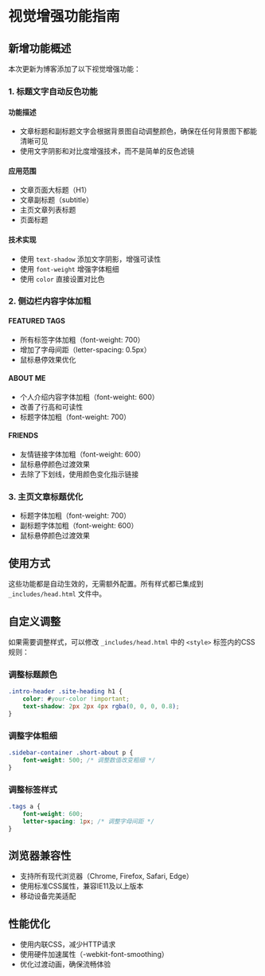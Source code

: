 # 视觉增强功能指南

## 新增功能概述

本次更新为博客添加了以下视觉增强功能：

### 1. 标题文字自动反色功能

#### 功能描述
- 文章标题和副标题文字会根据背景图自动调整颜色，确保在任何背景图下都能清晰可见
- 使用文字阴影和对比度增强技术，而不是简单的反色滤镜

#### 应用范围
- 文章页面大标题（H1）
- 文章副标题（subtitle）
- 主页文章列表标题
- 页面标题

#### 技术实现
- 使用 `text-shadow` 添加文字阴影，增强可读性
- 使用 `font-weight` 增强字体粗细
- 使用 `color` 直接设置对比色

### 2. 侧边栏内容字体加粗

#### FEATURED TAGS
- 所有标签字体加粗（font-weight: 700）
- 增加了字母间距（letter-spacing: 0.5px）
- 鼠标悬停效果优化

#### ABOUT ME
- 个人介绍内容字体加粗（font-weight: 600）
- 改善了行高和可读性
- 标题字体加粗（font-weight: 700）

#### FRIENDS
- 友情链接字体加粗（font-weight: 600）
- 鼠标悬停颜色过渡效果
- 去除了下划线，使用颜色变化指示链接

### 3. 主页文章标题优化

- 标题字体加粗（font-weight: 700）
- 副标题字体加粗（font-weight: 600）
- 鼠标悬停颜色过渡效果

## 使用方式

这些功能都是自动生效的，无需额外配置。所有样式都已集成到 `_includes/head.html` 文件中。

## 自定义调整

如果需要调整样式，可以修改 `_includes/head.html` 中的 `<style>` 标签内的CSS规则：

### 调整标题颜色
```css
.intro-header .site-heading h1 {
    color: #your-color !important;
    text-shadow: 2px 2px 4px rgba(0, 0, 0, 0.8);
}
```

### 调整字体粗细
```css
.sidebar-container .short-about p {
    font-weight: 500; /* 调整数值改变粗细 */
}
```

### 调整标签样式
```css
.tags a {
    font-weight: 600;
    letter-spacing: 1px; /* 调整字母间距 */
}
```

## 浏览器兼容性

- 支持所有现代浏览器（Chrome, Firefox, Safari, Edge）
- 使用标准CSS属性，兼容IE11及以上版本
- 移动设备完美适配

## 性能优化

- 使用内联CSS，减少HTTP请求
- 使用硬件加速属性（-webkit-font-smoothing）
- 优化过渡动画，确保流畅体验